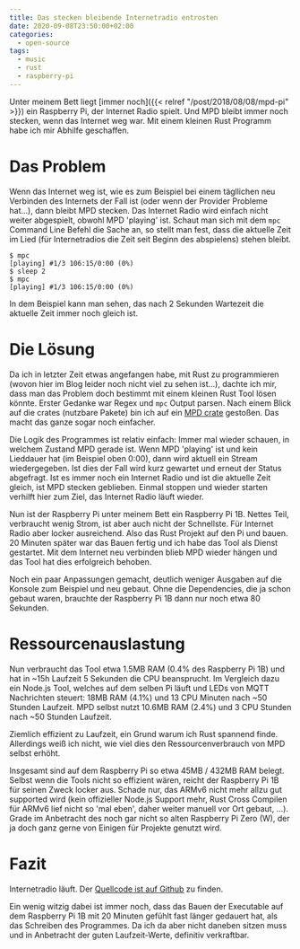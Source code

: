 ```yaml
---
title: Das stecken bleibende Internetradio entrosten
date: 2020-09-08T23:50:00+02:00
categories:
  - open-source
tags:
  - music
  - rust
  - raspberry-pi
---
```

Unter meinem Bett liegt [immer noch]({{< relref "/post/2018/08/08/mpd-pi" >}}) ein Raspberry Pi, der Internet Radio spielt.
Und MPD bleibt immer noch stecken, wenn das Internet weg war.
Mit einem kleinen Rust Programm habe ich mir Abhilfe geschaffen.
<!--more-->

# Das Problem

Wenn das Internet weg ist, wie es zum Beispiel bei einem tägllichen neu Verbinden des Internets der Fall ist (oder wenn der Provider Probleme hat…), dann bleibt MPD stecken.
Das Internet Radio wird einfach nicht weiter abgespielt, obwohl MPD 'playing' ist.
Schaut man sich mit dem `mpc` Command Line Befehl die Sache an, so stellt man fest, dass die aktuelle Zeit im Lied (für Internetradios die Zeit seit Beginn des abspielens) stehen bleibt.

```plaintext
$ mpc
[playing] #1/3 106:15/0:00 (0%)
$ sleep 2
$ mpc
[playing] #1/3 106:15/0:00 (0%)
```

In dem Beispiel kann man sehen, das nach 2 Sekunden Wartezeit die aktuelle Zeit immer noch gleich ist.

# Die Lösung

Da ich in letzter Zeit etwas angefangen habe, mit Rust zu programmieren (wovon hier im Blog leider noch nicht viel zu sehen ist…), dachte ich mir, dass man das Problem doch bestimmt mit einem kleinen Rust Tool lösen könnte.
Erster Gedanke war Regex und `mpc` Output parsen.
Nach einem Blick auf die crates (nutzbare Pakete) bin ich auf ein [MPD crate](https://crates.io/crates/mpd) gestoßen.
Das macht das ganze sogar noch einfacher.

Die Logik des Programmes ist relativ einfach:
Immer mal wieder schauen, in welchem Zustand MPD gerade ist.
Wenn MPD 'playing' ist und kein Lieddauer hat (im Beispiel oben 0:00), dann wird aktuell ein Stream wiedergegeben.
Ist dies der Fall wird kurz gewartet und erneut der Status abgefragt.
Ist es immer noch ein Internet Radio und ist die aktuelle Zeit gleich, ist MPD stecken geblieben.
Einmal stoppen und wieder starten verhilft hier zum Ziel, das Internet Radio läuft wieder.

Nun ist der Raspberry Pi unter meinem Bett ein Raspberry Pi 1B.
Nettes Teil, verbraucht wenig Strom, ist aber auch nicht der Schnellste.
Für Internet Radio aber locker ausreichend.
Also das Rust Projekt auf den Pi und bauen.
20 Minuten später war das Bauen fertig und ich habe das Tool als Dienst gestartet.
Mit dem Internet neu verbinden blieb MPD wieder hängen und das Tool hat dies erfolgreich behoben.

Noch ein paar Anpassungen gemacht, deutlich weniger Ausgaben auf die Konsole zum Beispiel und neu gebaut.
Ohne die Dependencies, die ja schon gebaut waren, brauchte der Raspberry Pi 1B dann nur noch etwa 80 Sekunden.

# Ressourcenauslastung

Nun verbraucht das Tool etwa 1.5MB RAM (0.4% des Raspberry Pi 1B) und hat in ~15h Laufzeit 5 Sekunden die CPU beansprucht.
Im Vergleich dazu ein Node.js Tool, welches auf dem selben Pi läuft und LEDs von MQTT Nachrichten steuert: 18MB RAM (4.1%) und 13 CPU Minuten nach ~50 Stunden Laufzeit.
MPD selbst nutzt 10.6MB RAM (2.4%) und 3 CPU Stunden nach ~50 Stunden Laufzeit.

Ziemlich effizient zu Laufzeit, ein Grund warum ich Rust spannend finde.
Allerdings weiß ich nicht, wie viel dies den Ressourcenverbrauch von MPD selbst erhöht.

Insgesamt sind auf dem Raspberry Pi so etwa 45MB / 432MB RAM belegt.
Selbst wenn die Tools nicht so effizient wären, reicht der Raspberry Pi 1B für seinen Zweck locker aus.
Schade nur, das ARMv6 nicht mehr allzu gut supported wird (kein offizieller Node.js Support mehr, Rust Cross Compilen für ARMv6 lief nicht so 'mal eben', daher weiter manuell vor Ort gebaut, …).
Grade im Anbetracht des noch gar nicht so alten Raspberry Pi Zero (W), der ja doch ganz gerne von Einigen für Projekte genutzt wird.

# Fazit

Internetradio läuft.
Der [Quellcode ist auf Github](https://github.com/EdJoPaTo/mpd-internetradio-destuck) zu finden.

Ein wenig witzig dabei ist immer noch, dass das Bauen der Executable auf dem Raspberry Pi 1B mit 20 Minuten gefühlt fast länger gedauert hat, als das Schreiben des Programmes.
Da ich da aber nicht daneben sitzen muss und in Anbetracht der guten Laufzeit-Werte, definitiv verkraftbar.
